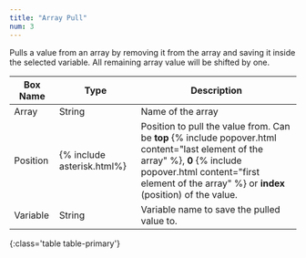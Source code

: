 ```yaml
---
title: "Array Pull"
num: 3
---
```


Pulls a value from an array by removing it from the array and saving it inside the selected variable. All remaining array value will be shifted by one.

| Box Name | Type | Description | 
|-------|--------|--------
|Array	|String	| Name of the array
|Position|{% include asterisk.html%}|Position to pull the value from. Can be **top** {% include popover.html content="last element of the array" %}, **0** {% include popover.html content="first element of the array" %} or **index** (position) of the value.  
|Variable|String|Variable name to save the pulled value to.
{:class='table table-primary'}









